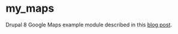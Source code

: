# my_maps
Drupal 8 Google Maps example module described in this [blog post](http://colorfield.be/blog/drupal-8-custom-google-maps-and-automatic-geocoding-composer-drupal-console-and-drush).
